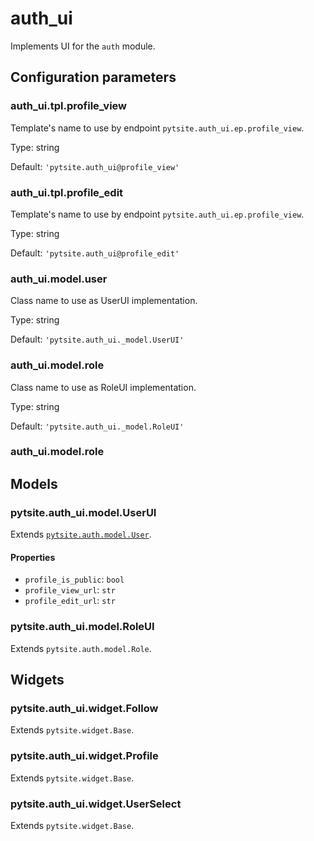 # auth_ui
Implements UI for the `auth` module.

## Configuration parameters

### auth_ui.tpl.profile_view
Template's name to use by endpoint `pytsite.auth_ui.ep.profile_view`.

Type: string

Default: `'pytsite.auth_ui@profile_view'`

### auth_ui.tpl.profile_edit
Template's name to use by endpoint `pytsite.auth_ui.ep.profile_view`.

Type: string

Default: `'pytsite.auth_ui@profile_edit'`

### auth_ui.model.user
Class name to use as UserUI implementation.

Type: string

Default: `'pytsite.auth_ui._model.UserUI'`

### auth_ui.model.role
Class name to use as RoleUI implementation.

Type: string

Default: `'pytsite.auth_ui._model.RoleUI'`

### auth_ui.model.role


## Models

### pytsite.auth_ui.model.UserUI
Extends [`pytsite.auth.model.User`](../auth/doc/index.md).

#### Properties
- `profile_is_public`: `bool` 
- `profile_view_url`: `str`
- `profile_edit_url`: `str`

### pytsite.auth_ui.model.RoleUI
Extends `pytsite.auth.model.Role`.

## Widgets

### pytsite.auth_ui.widget.Follow
Extends `pytsite.widget.Base`.

### pytsite.auth_ui.widget.Profile
Extends `pytsite.widget.Base`.

### pytsite.auth_ui.widget.UserSelect
Extends `pytsite.widget.Base`.

